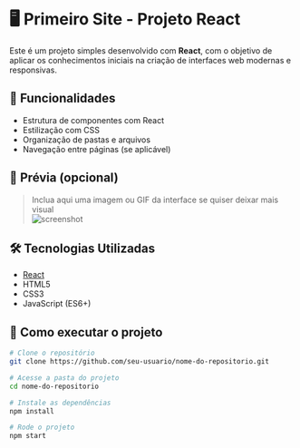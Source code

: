 # 🖥️ Primeiro Site - Projeto React

Este é um projeto simples desenvolvido com **React**, com o objetivo de aplicar os conhecimentos iniciais na criação de interfaces web modernas e responsivas.

## 🚀 Funcionalidades

- Estrutura de componentes com React
- Estilização com CSS
- Organização de pastas e arquivos
- Navegação entre páginas (se aplicável)

## 📸 Prévia (opcional)

> Inclua aqui uma imagem ou GIF da interface se quiser deixar mais visual  
> ![screenshot](link-da-imagem)

## 🛠️ Tecnologias Utilizadas

- [React](https://reactjs.org/)
- HTML5
- CSS3
- JavaScript (ES6+)

## 📁 Como executar o projeto

```bash
# Clone o repositório
git clone https://github.com/seu-usuario/nome-do-repositorio.git

# Acesse a pasta do projeto
cd nome-do-repositorio

# Instale as dependências
npm install

# Rode o projeto
npm start

